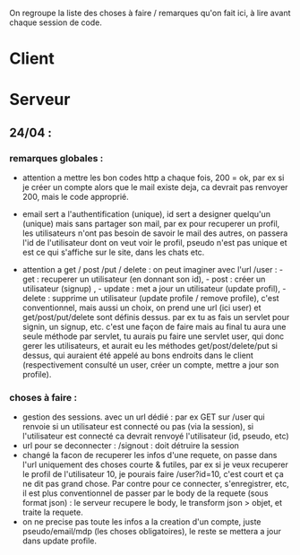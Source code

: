 On regroupe la liste des choses à faire / remarques qu'on fait ici, à lire avant chaque session de code.

# Client

# Serveur 

## 24/04 : 

### remarques globales : 

- attention a mettre les bon codes http a chaque fois, 200 = ok, 
par ex si je créer un compte alors que le mail existe deja, ca devrait pas renvoyer 200, mais le code approprié. 

- email sert a l'authentification (unique), id sert a designer quelqu'un (unique) mais sans partager son mail, par ex pour recuperer un profil, les utilisateurs n'ont pas besoin de savoir le mail des autres, on passera l'id de l'utilisateur dont on veut voir le profil, pseudo n'est pas unique et est ce qui s'affiche sur le site, dans les chats etc.
- attention a get / post /put / delete : on peut imaginer avec l'url /user : - get : recuperer un utilisateur (en donnant son id), - post : créer un utilisateur (signup) , - update : met a jour un utilisateur (update profil), - delete : supprime un utilisateur (update profile / remove profile), c'est conventionnel, mais aussi un choix, on prend une url (ici user) et get/post/put/delete sont définis dessus. par ex tu as fais un servlet pour signin, un signup, etc. c'est une façon de faire mais au final tu aura une seule méthode par servlet, tu aurais pu faire une servlet user, qui donc gerer les utilisateurs, et aurait eu les méthodes get/post/delete/put si dessus, qui auraient été appelé au bons endroits dans le client (respectivement consulté un user, créer un compte, mettre a jour son profile).

### choses à faire : 
- gestion des sessions. avec un url dédié : par ex GET sur /user qui renvoie si un utilisateur est connecté ou pas (via la session), si l'utilisateur est connecté ca devrait renvoyé l'utilisateur (id, pseudo, etc)
- url pour se deconnecter : /signout : doit détruire la session
- changé la facon de recuperer les infos d'une requete, on passe dans l'url uniquement des choses courte & futiles, par ex si je veux recuperer le profil de l'utilisateur 10,  je pourais faire /user?id=10, c'est court et ça ne dit pas grand chose. Par contre pour ce connecter, s'enregistrer, etc, il est plus conventionnel de passer par le body de la requete (sous format json) : le serveur recupere le body, le transform json > objet, et traite la requete. 
- on ne precise pas toute les infos a la creation d'un compte, juste pseudo/email/mdp (les choses obligatoires), le reste se mettera a jour dans update profile.
